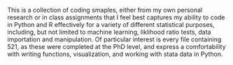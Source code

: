 This is a collection of coding smaples, either from my own personal research or in class assignments that I feel best captures my ability to code in Python and R effectively for a variety of different statistical purposes, including, but not limited to machine learning, liklihood ratio tests, data importation and manipulation. Of particular interest is every file containing 521, as these were completed at the PhD level, and express a comfortability with writing functions, visualization, and working with stata data in Python. 
